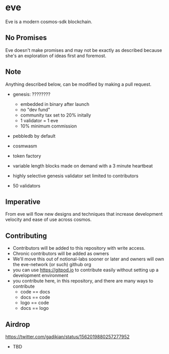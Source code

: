 # eve

Eve is a modern cosmos-sdk blockchain.

## No Promises

Eve doesn't make promises and may not be exactly as described because she's an exploration of ideas first and foremost.

## Note

Anything described below, can be modified by making a pull request.  

* genesis:  ????????
  * embedded in binary after launch
  * no "dev fund"
  * community tax set to 20% initally
  * 1 validator = 1 eve
  * 10% minimum commission

  
  
* pebbledb by default
* cosmwasm
* token factory
* variable length blocks made on demand with a 3 minute heartbeat
* highly selective genesis validator set limited to contributors
* 50 validators


## Imperative

From eve will flow new designs and techniques that increase development velocity and ease of use across cosmos.  


## Contributing

* Contributors will be added to this repository with write access.
* Chronic contributors will be added as owners
* We'll move this out of notional-labs sooner or later and owners will own the eve-network (or such) github org
* you can use https://gitpod.io to contribute easily without setting up a development environment
* you contribute here, in this repository, and there are many ways to contribute
  * code == docs
  * docs == code
  * logo == code
  * docs == logo


## Airdrop


https://twitter.com/gadikian/status/1562019880257277952

* TBD
